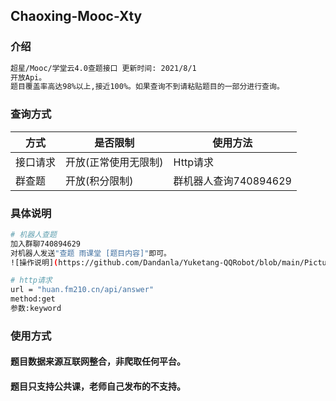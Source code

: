 ## Chaoxing-Mooc-Xty

### 介绍
```bash
超星/Mooc/学堂云4.0查题接口 更新时间: 2021/8/1
开放Api。
题目覆盖率高达98%以上,接近100%。如果查询不到请粘贴题目的一部分进行查询。
```

### 查询方式

| 方式| 是否限制 |使用方法|
| -------------------- | -------- | -------- |
| 接口请求| 开放(正常使用无限制)  |Http请求|
| 群查题| 开放(积分限制)|群机器人查询740894629|


### 具体说明
```bash
# 机器人查题
加入群聊740894629
对机器人发送"查题 雨课堂 [题目内容]"即可。
![操作说明](https://github.com/Dandanla/Yuketang-QQRobot/blob/main/Picture.png)
```
```bash
# http请求
url = "huan.fm210.cn/api/answer"
method:get
参数:keyword
```
### 使用方式
#### 题目数据来源互联网整合，非爬取任何平台。
#### 题目只支持公共课，老师自己发布的不支持。
